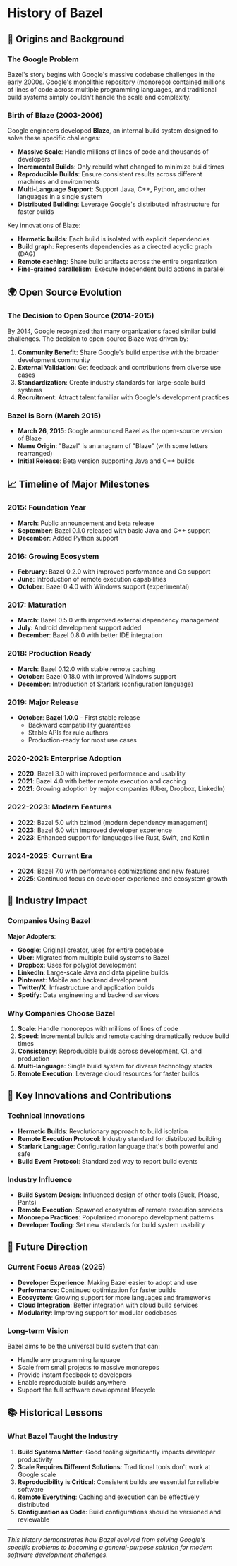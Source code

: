 # History of Bazel

## 📜 Origins and Background

### The Google Problem

Bazel's story begins with Google's massive codebase challenges in the early 2000s. Google's monolithic repository (monorepo) contained millions of lines of code across multiple programming languages, and traditional build systems simply couldn't handle the scale and complexity.

### Birth of Blaze (2003-2006)

Google engineers developed **Blaze**, an internal build system designed to solve these specific challenges:

- **Massive Scale**: Handle millions of lines of code and thousands of developers
- **Incremental Builds**: Only rebuild what changed to minimize build times
- **Reproducible Builds**: Ensure consistent results across different machines and environments
- **Multi-Language Support**: Support Java, C++, Python, and other languages in a single system
- **Distributed Building**: Leverage Google's distributed infrastructure for faster builds

Key innovations of Blaze:

- **Hermetic builds**: Each build is isolated with explicit dependencies
- **Build graph**: Represents dependencies as a directed acyclic graph (DAG)
- **Remote caching**: Share build artifacts across the entire organization
- **Fine-grained parallelism**: Execute independent build actions in parallel

## 🌍 Open Source Evolution

### The Decision to Open Source (2014-2015)

By 2014, Google recognized that many organizations faced similar build challenges. The decision to open-source Blaze was driven by:

1. **Community Benefit**: Share Google's build expertise with the broader development community
2. **External Validation**: Get feedback and contributions from diverse use cases
3. **Standardization**: Create industry standards for large-scale build systems
4. **Recruitment**: Attract talent familiar with Google's development practices

### Bazel is Born (March 2015)

- **March 26, 2015**: Google announced Bazel as the open-source version of Blaze
- **Name Origin**: "Bazel" is an anagram of "Blaze" (with some letters rearranged)
- **Initial Release**: Beta version supporting Java and C++ builds

## 📈 Timeline of Major Milestones

### 2015: Foundation Year

- **March**: Public announcement and beta release
- **September**: Bazel 0.1.0 released with basic Java and C++ support
- **December**: Added Python support

### 2016: Growing Ecosystem

- **February**: Bazel 0.2.0 with improved performance and Go support
- **June**: Introduction of remote execution capabilities
- **October**: Bazel 0.4.0 with Windows support (experimental)

### 2017: Maturation

- **March**: Bazel 0.5.0 with improved external dependency management
- **July**: Android development support added
- **December**: Bazel 0.8.0 with better IDE integration

### 2018: Production Ready

- **March**: Bazel 0.12.0 with stable remote caching
- **October**: Bazel 0.18.0 with improved Windows support
- **December**: Introduction of Starlark (configuration language)

### 2019: Major Release

- **October**: **Bazel 1.0.0** - First stable release
  - Backward compatibility guarantees
  - Stable APIs for rule authors
  - Production-ready for most use cases

### 2020-2021: Enterprise Adoption

- **2020**: Bazel 3.0 with improved performance and usability
- **2021**: Bazel 4.0 with better remote execution and caching
- **2021**: Growing adoption by major companies (Uber, Dropbox, LinkedIn)

### 2022-2023: Modern Features

- **2022**: Bazel 5.0 with bzlmod (modern dependency management)
- **2023**: Bazel 6.0 with improved developer experience
- **2023**: Enhanced support for languages like Rust, Swift, and Kotlin

### 2024-2025: Current Era

- **2024**: Bazel 7.0 with performance optimizations and new features
- **2025**: Continued focus on developer experience and ecosystem growth

## 🏢 Industry Impact

### Companies Using Bazel

**Major Adopters**:

- **Google**: Original creator, uses for entire codebase
- **Uber**: Migrated from multiple build systems to Bazel
- **Dropbox**: Uses for polyglot development
- **LinkedIn**: Large-scale Java and data pipeline builds
- **Pinterest**: Mobile and backend development
- **Twitter/X**: Infrastructure and application builds
- **Spotify**: Data engineering and backend services

### Why Companies Choose Bazel

1. **Scale**: Handle monorepos with millions of lines of code
2. **Speed**: Incremental builds and remote caching dramatically reduce build times
3. **Consistency**: Reproducible builds across development, CI, and production
4. **Multi-language**: Single build system for diverse technology stacks
5. **Remote Execution**: Leverage cloud resources for faster builds

## 🎯 Key Innovations and Contributions

### Technical Innovations

- **Hermetic Builds**: Revolutionary approach to build isolation
- **Remote Execution Protocol**: Industry standard for distributed building
- **Starlark Language**: Configuration language that's both powerful and safe
- **Build Event Protocol**: Standardized way to report build events

### Industry Influence

- **Build System Design**: Influenced design of other tools (Buck, Please, Pants)
- **Remote Execution**: Spawned ecosystem of remote execution services
- **Monorepo Practices**: Popularized monorepo development patterns
- **Developer Tooling**: Set new standards for build system usability

## 🔮 Future Direction

### Current Focus Areas (2025)

- **Developer Experience**: Making Bazel easier to adopt and use
- **Performance**: Continued optimization for faster builds
- **Ecosystem**: Growing support for more languages and frameworks
- **Cloud Integration**: Better integration with cloud build services
- **Modularity**: Improving support for modular codebases

### Long-term Vision

Bazel aims to be the universal build system that can:

- Handle any programming language
- Scale from small projects to massive monorepos
- Provide instant feedback to developers
- Enable reproducible builds anywhere
- Support the full software development lifecycle

## 📚 Historical Lessons

### What Bazel Taught the Industry

1. **Build Systems Matter**: Good tooling significantly impacts developer productivity
2. **Scale Requires Different Solutions**: Traditional tools don't work at Google scale
3. **Reproducibility is Critical**: Consistent builds are essential for reliable software
4. **Remote Everything**: Caching and execution can be effectively distributed
5. **Configuration as Code**: Build configurations should be versioned and reviewable

---

*This history demonstrates how Bazel evolved from solving Google's specific
problems to becoming a general-purpose solution for modern software development
challenges.*

